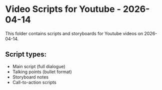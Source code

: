 # Video Scripts for Youtube - 2026-04-14

This folder contains scripts and storyboards for Youtube videos on 2026-04-14.

## Script types:
- Main script (full dialogue)
- Talking points (bullet format)
- Storyboard notes
- Call-to-action scripts
